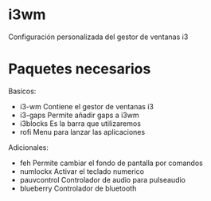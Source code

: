# i3wm
Configuración personalizada del gestor de ventanas i3

# Paquetes necesarios
Basicos:
*  i3-wm         Contiene el gestor de ventanas i3
*  i3-gaps       Permite añadir gaps a i3wm
*  i3blocks      Es la barra que utilizaremos
*  rofi          Menu para lanzar las aplicaciones

Adicionales:
*  feh           Permite cambiar el fondo de pantalla por comandos
*  numlockx      Activar el teclado numerico
*  pauvcontrol   Controlador de audio para pulseaudio
*  blueberry     Controlador de bluetooth
  
